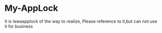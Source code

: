 # My-AppLock
It is lewaapplock of the way to realize,
Please reference to it,but can not use it for business
